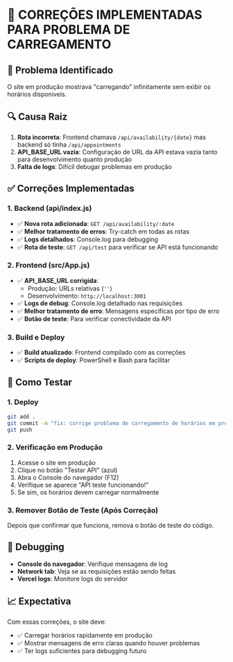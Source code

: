 # 🔧 CORREÇÕES IMPLEMENTADAS PARA PROBLEMA DE CARREGAMENTO

## 🎯 Problema Identificado
O site em produção mostrava "carregando" infinitamente sem exibir os horários disponíveis.

## 🔍 Causa Raiz
1. **Rota incorreta**: Frontend chamava `/api/availability/{date}` mas backend só tinha `/api/appointments`
2. **API_BASE_URL vazia**: Configuração de URL da API estava vazia tanto para desenvolvimento quanto produção
3. **Falta de logs**: Difícil debugar problemas em produção

## ✅ Correções Implementadas

### 1. Backend (api/index.js)
- ✅ **Nova rota adicionada**: `GET /api/availability/:date`
- ✅ **Melhor tratamento de erros**: Try-catch em todas as rotas
- ✅ **Logs detalhados**: Console.log para debugging
- ✅ **Rota de teste**: `GET /api/test` para verificar se API está funcionando

### 2. Frontend (src/App.js)
- ✅ **API_BASE_URL corrigida**: 
  - Produção: URLs relativas (`''`)
  - Desenvolvimento: `http://localhost:3001`
- ✅ **Logs de debug**: Console.log detalhado nas requisições
- ✅ **Melhor tratamento de erro**: Mensagens específicas por tipo de erro
- ✅ **Botão de teste**: Para verificar conectividade da API

### 3. Build e Deploy
- ✅ **Build atualizado**: Frontend compilado com as correções
- ✅ **Scripts de deploy**: PowerShell e Bash para facilitar

## 🚀 Como Testar

### 1. Deploy
```bash
git add .
git commit -m "fix: corrige problema de carregamento de horários em produção"
git push
```

### 2. Verificação em Produção
1. Acesse o site em produção
2. Clique no botão "Testar API" (azul)
3. Abra o Console do navegador (F12)
4. Verifique se aparece "API teste funcionando!"
5. Se sim, os horários devem carregar normalmente

### 3. Remover Botão de Teste (Após Correção)
Depois que confirmar que funciona, remova o botão de teste do código.

## 🔧 Debugging
- **Console do navegador**: Verifique mensagens de log
- **Network tab**: Veja se as requisições estão sendo feitas
- **Vercel logs**: Monitore logs do servidor

## 📈 Expectativa
Com essas correções, o site deve:
- ✅ Carregar horários rapidamente em produção
- ✅ Mostrar mensagens de erro claras quando houver problemas
- ✅ Ter logs suficientes para debugging futuro
